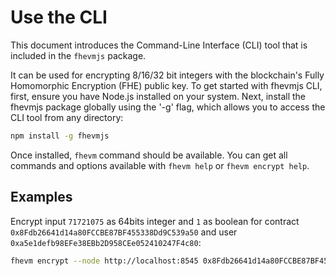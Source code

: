 # Use the CLI

This document introduces the Command-Line Interface (CLI) tool that is included in the `fhevmjs` package.

It can be used for encrypting 8/16/32 bit integers with the blockchain's Fully Homomorphic Encryption (FHE) public key.
To get started with fhevmjs CLI, first, ensure you have Node.js installed on your system. Next, install the fhevmjs package globally using the '-g' flag, which allows you to access the CLI tool from any directory:

```bash
npm install -g fhevmjs
```

Once installed, `fhevm` command should be available. You can get all commands and options available with `fhevm help` or `fhevm encrypt help`.

## Examples

Encrypt input `71721075` as 64bits integer and `1` as boolean for contract `0x8Fdb26641d14a80FCCBE87BF455338Dd9C539a50` and user `0xa5e1defb98EFe38EBb2D958CEe052410247F4c80`:

```bash
fhevm encrypt --node http://localhost:8545 0x8Fdb26641d14a80FCCBE87BF455338Dd9C539a50 0xa5e1defb98EFe38EBb2D958CEe052410247F4c80 71721075:64 1:1
```
